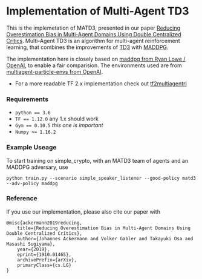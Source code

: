 # Implementation of Multi-Agent TD3

This is the implemetation of MATD3, presented in our paper [Reducing Overestimation Bias in Multi-Agent Domains Using Double Centralized Critics](https://arxiv.org/pdf/1910.01465.pdf).
Multi-Agent TD3 is an algorithm for multi-agent reinforcement learning, that combines the improvements of [TD3](https://arxiv.org/pdf/1802.09477.pdf) with [MADDPG](https://arxiv.org/pdf/1706.02275.pdf).

The implementation here is closely based on [maddpg from Ryan Lowe / OpenAI](https://github.com/openai/maddpg), to enable a fair comparision. The environments used  are from [multiagent-particle-envs from OpenAI](https://github.com/openai/multiagent-particle-envs).

* For a more readable TF 2.x implementation check out [tf2multiagentrl](https://github.com/JohannesAck/tf2multiagentrl)

### Requirements
 - ```python == 3.6```
 - ```TF == 1.12.0```         any 1.x should work
 - ```Gym == 0.10.5```           *this one is important*
 - ```Numpy >= 1.16.2``` 

### Example Useage
To start training on simple_crypto, with an MATD3 team of agents and an MADDPG adversary, use 
```
python train.py --scenario simple_speaker_listener --good-policy matd3 --adv-policy maddpg
```


### Reference
If you use our implementation, please also cite our paper with 
```
@misc{ackermann2019reducing,
    title={Reducing Overestimation Bias in Multi-Agent Domains Using Double Centralized Critics},
    author={Johannes Ackermann and Volker Gabler and Takayuki Osa and Masashi Sugiyama},
    year={2019},
    eprint={1910.01465},
    archivePrefix={arXiv},
    primaryClass={cs.LG}
}
```
